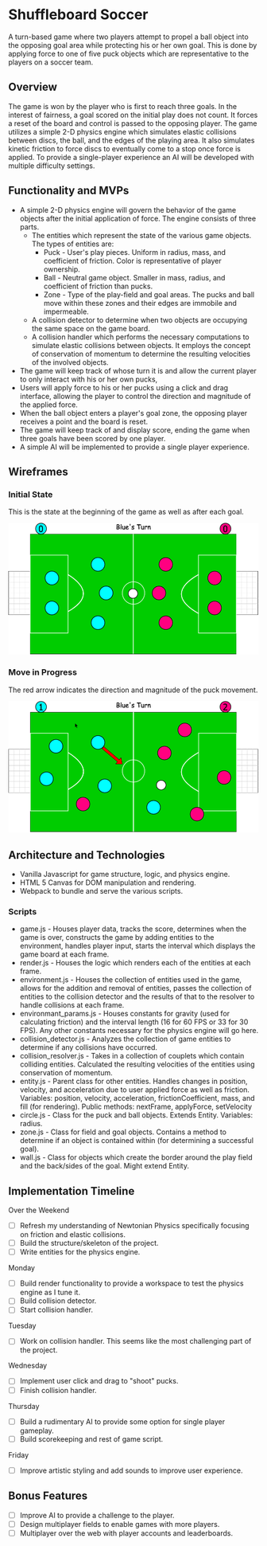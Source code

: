 # Shuffleboard Soccer

A turn-based game where two players attempt to propel a ball object into the opposing goal area while protecting his or her own goal. This is done by applying force to one of five puck objects which are representative to the players on a soccer team.

## Overview

The game is won by the player who is first to reach three goals. In the interest of fairness, a goal scored on the initial play does not count. It forces a reset of the board and control is passed to the opposing player.
The game utilizes a simple 2-D physics engine which simulates elastic collisions between discs, the ball, and the edges of the playing area. It also simulates kinetic friction to force discs to eventually come to a stop once force is applied.
To provide a single-player experience an AI will be developed with multiple difficulty settings.

## Functionality and MVPs

* A simple 2-D physics engine will govern the behavior of the game objects after the initial application of force. The engine consists of three parts.
  - The entities which represent the state of the various game objects. The types of entities are:
    + Puck - User's play pieces. Uniform in radius, mass, and coefficient of friction. Color is representative of player ownership.
    + Ball - Neutral game object. Smaller in mass, radius, and coefficient of friction than pucks.
    + Zone - Type of the play-field and goal areas. The pucks and ball move within these zones and their edges are immobile and impermeable.
  - A collision detector to determine when two objects are occupying the same space on the game board.
  - A collision handler which performs the necessary computations to simulate elastic collisions between objects. It employs the concept of conservation of momentum to determine the resulting velocities of the involved objects.
* The game will keep track of whose turn it is and allow the current player to only interact with his or her own pucks,
* Users will apply force to his or her pucks using a click and drag interface, allowing the player to control the direction and magnitude of the applied force.
* When the ball object enters a player's goal zone, the opposing player receives a point and the board is reset.
* The game will keep track of and display score, ending the game when three goals have been scored by one player.
* A simple AI will be implemented to provide a single player experience.

## Wireframes

### Initial State

This is the state at the beginning of the game as well as after each goal.

![initial state](/README_assets/initial_setup.png)

### Move in Progress

The red arrow indicates the direction and magnitude of the puck movement.

![move in progress](/README_assets/move_in_progress.png)

## Architecture and Technologies

* Vanilla Javascript for game structure, logic, and physics engine.
* HTML 5 Canvas for DOM manipulation and rendering.
* Webpack to bundle and serve the various scripts.

### Scripts

* game.js - Houses player data, tracks the score, determines when the game is over, constructs the game by adding entities to the environment, handles player input, starts the interval which displays the game board at each frame.
* render.js - Houses the logic which renders each of the entities at each frame.
* environment.js - Houses the collection of entities used in the game, allows for the addition and removal of entities, passes the collection of entities to the collision detector and the results of that to the resolver to handle collisions at each frame.
* environmant_params.js - Houses constants for gravity (used for calculating friction) and the interval length (16 for 60 FPS or 33 for 30 FPS). Any other constants necessary for the physics engine will go here.
* collision_detector.js - Analyzes the collection of game entities to determine if any collisions have occurred.
* collision_resolver.js - Takes in a collection of couplets which contain colliding entities. Calculated the resulting velocities of the entities using conservation of momentum.
* entity.js - Parent class for other entities. Handles changes in position, velocity, and acceleration due to user applied force as well as friction. Variables: position, velocity, acceleration, frictionCoefficient, mass, and fill (for rendering). Public methods: nextFrame, applyForce, setVelocity
* circle.js - Class for the puck and ball objects. Extends Entity. Variables: radius.
* zone.js - Class for field and goal objects. Contains a method to determine if an object is contained within (for determining a successful goal).
* wall.js - Class for objects which create the border around the play field and the back/sides of the goal. Might extend Entity.

## Implementation Timeline

Over the Weekend
- [ ] Refresh my understanding of Newtonian Physics specifically focusing on friction and elastic collisions.
- [ ] Build the structure/skeleton of the project.
- [ ] Write entities for the physics engine.

Monday
- [ ] Build render functionality to provide a workspace to test the physics engine as I tune it.
- [ ] Build collision detector.
- [ ] Start collision handler.

Tuesday

- [ ] Work on collision handler. This seems like the most challenging part of the project.

Wednesday

- [ ] Implement user click and drag to "shoot" pucks.
- [ ] Finish collision handler.

Thursday

- [ ] Build a rudimentary AI to provide some option for single player gameplay.
- [ ] Build scorekeeping and rest of game script.

Friday

- [ ] Improve artistic styling and add sounds to improve user experience.

## Bonus Features

- [ ] Improve AI to provide a challenge to the player.
- [ ] Design multiplayer fields to enable games with more players.
- [ ] Multiplayer over the web with player accounts and leaderboards.
